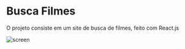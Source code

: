 <h1> Busca Filmes </h1>
<p> O projeto consiste em um site de busca de filmes, feito com React.js <p>
  
  
![screen](https://user-images.githubusercontent.com/82295321/152047333-9d9d18b8-917a-40e9-8be1-bb941d414b3c.jpg)


